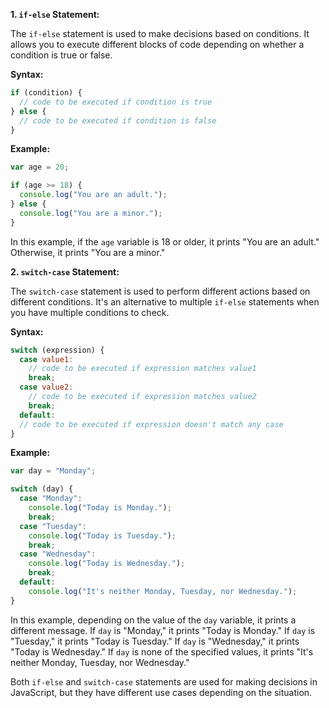 **1. `if-else` Statement:**

The `if-else` statement is used to make decisions based on conditions. It allows you to execute different blocks of code depending on whether a condition is true or false.

**Syntax:**

```javascript
if (condition) {
  // code to be executed if condition is true
} else {
  // code to be executed if condition is false
}
```

**Example:**

```javascript
var age = 20;

if (age >= 18) {
  console.log("You are an adult.");
} else {
  console.log("You are a minor.");
}
```

In this example, if the `age` variable is 18 or older, it prints "You are an adult." Otherwise, it prints "You are a minor."

**2. `switch-case` Statement:**

The `switch-case` statement is used to perform different actions based on different conditions. It's an alternative to multiple `if-else` statements when you have multiple conditions to check.

**Syntax:**

```javascript
switch (expression) {
  case value1:
    // code to be executed if expression matches value1
    break;
  case value2:
    // code to be executed if expression matches value2
    break;
  default:
  // code to be executed if expression doesn't match any case
}
```

**Example:**

```javascript
var day = "Monday";

switch (day) {
  case "Monday":
    console.log("Today is Monday.");
    break;
  case "Tuesday":
    console.log("Today is Tuesday.");
    break;
  case "Wednesday":
    console.log("Today is Wednesday.");
    break;
  default:
    console.log("It's neither Monday, Tuesday, nor Wednesday.");
}
```

In this example, depending on the value of the `day` variable, it prints a different message. If `day` is "Monday," it prints "Today is Monday." If `day` is "Tuesday," it prints "Today is Tuesday." If `day` is "Wednesday," it prints "Today is Wednesday." If `day` is none of the specified values, it prints "It's neither Monday, Tuesday, nor Wednesday."

Both `if-else` and `switch-case` statements are used for making decisions in JavaScript, but they have different use cases depending on the situation.
